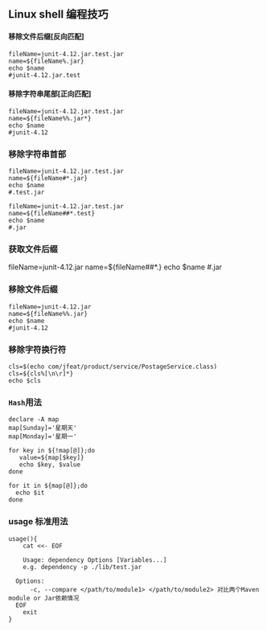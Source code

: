 ## Linux shell 编程技巧

#### 移除文件后缀[反向匹配]
```
fileName=junit-4.12.jar.test.jar
name=${fileName%.jar}
echo $name
#junit-4.12.jar.test
```

#### 移除字符串尾部[正向匹配]
```
fileName=junit-4.12.jar.test.jar
name=${fileName%%.jar*}
echo $name
#junit-4.12
```

### 移除字符串首部
```
fileName=junit-4.12.jar.test.jar
name=${fileName#*.jar}
echo $name
#.test.jar

fileName=junit-4.12.jar.test.jar
name=${fileName##*.test}
echo $name
#.jar
```

### 获取文件后缀
fileName=junit-4.12.jar
name=${fileName##*.}
echo $name
#.jar

### 移除文件后缀
```
fileName=junit-4.12.jar
name=${fileName%%.jar}
echo $name
#junit-4.12
```

### 移除字符换行符
```
cls=$(echo com/jfeat/product/service/PostageService.class)
cls=${cls%[\n\r]*}
echo $cls
```

### `Hash`用法
```shell
declare -A map
map[Sunday]='星期天'
map[Monday]='星期一'

for key in ${!map[@]};do
   value=${map[$key]}
   echo $key, $value
done

for it in ${map[@]};do
  echo $it
done
```

### usage 标准用法
```
usage(){
	cat <<- EOF
	
	Usage: dependency Options [Variables...]
	e.g. dependency -p ./lib/test.jar
	
  Options:
	  -c, --compare </path/to/module1> </path/to/module2> 对比两个Maven module or Jar依赖情况
  EOF
	exit
}
```

